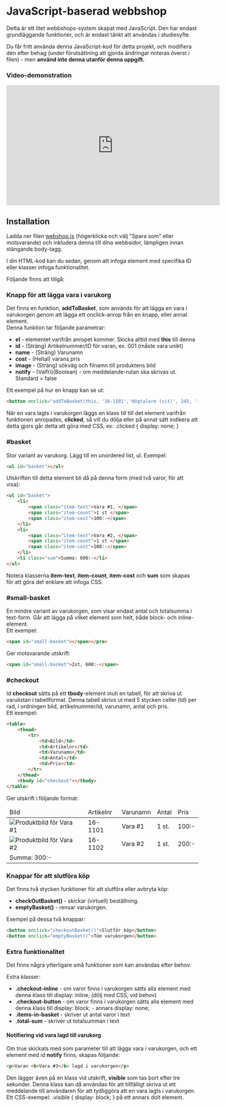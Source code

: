 
# JavaScript-baserad webbshop

Detta är ett litet webbshops-system skapat med JavaScript. Den har endast grundläggande funktioner, och är endast tänkt att användas i studiesyfte.

Du får fritt använda denna JavaScript-kod för detta projekt, och modifiera den efter behag (under förutsättning att gjorda ändringar noteras överst i filen) - men **använd inte denna utanför denna uppgift.**

### Video-demonstration

<div class="demovid"><iframe src="https://www.youtube.com/embed/U2_x_3dOSI0?rel=0&amp;showinfo=0" gesture="media" allow="encrypted-media" allowfullscreen="" width="560" height="315" frameborder="0"></iframe></div>

## Installation

Ladda ner filen [webshop.js](webshop.js) (högerklicka och välj "Spara som" eller motsvarande) och inkludera denna till dina webbsidor, lämpligen innan stängande body-tagg.

I din HTML-kod kan du sedan, genom att infoga element med specifika ID eller klasser infoga funktionalitet.

Följande finns att tillgå:

### Knapp för att lägga vara i varukorg

Det finns en funktion, **addToBasket**, som används för att lägga en vara i varukorgen genom att lägga ett onclick-anrop från en knapp, eller annat element.  
Denna funktion tar följande parametrar:

*   **el** - elementet varifrån anropet kommer. Skicka alltid med **this** till denna
*   **id** - (Sträng) Artikelnummer/ID för varan, ex. 001 (måste vara unikt)
*   **name** - (Sträng) Varunamn
*   **cost** - (Heltal) varans pris
*   **image** - (Sträng) sökväg och filnamn till produktens bild
*   **notify** - (Valfri)(Boolean) - om meddelande-rutan ska skrivas ut. Standard = false

Ett exempel på hur en knapp kan se ut:


```html
<button onclick="addToBasket(this, '16-1101','Högtalare (vit)', 245, 'images/speaker_white_small.jpg')">Köp</button>
```

När en vara lagts i varukorgen läggs en klass till till det element varifrån funktionen anropades, **clicked**, så vill du dölja eller på annat sätt indikera att detta gjors går detta att göra med CSS, ex: .clicked { display: none; }

### #basket

Stor variant av varukorg. Lägg till en unordered list, ul. Exempel:

```html
<ul id="basket"></ul>
```

Utskriften till detta element bli då på denna form (med två varor, för att visa):
```html
<ul id="basket">
    <li>
        <span class="item-text">Vara #1, </span>
        <span class="item-count">1 st </span>
        <span class="item-cost">100:-</span>
    </li>
    <li>
        <span class="item-text">Vara #2, </span>
        <span class="item-count">1 st </span>
        <span class="item-cost">200:-</span>
    </li>
    <li class="sum">Summa: 600:-</li>
</ul>
```
Notera klasserna **item-text**, **item-count**, **item-cost** och **sum** som skapas för att göra det enklare att infoga CSS.

### #small-basket

En mindre variant av varukorgen, som visar endast antal och totalsumma i text-form. Går att lägga på vilket element som helt, både block- och inline-element.  
Ett exempel:

```html
<span id="small-basket"></span></pre>
```
Ger motsvarande utskrift:

```html
<span id="small-basket">2st, 600:-</span>
```

### #checkout

Id **checkout** sätts på ett **tbody**-element inuti en tabell, för att skriva ut varulistan i tabellformat. Denna tabell skrivs ut med 5 stycken celler (td) per rad, i ordningen bild, artikelnummer/id, varunamn, antal och pris.  
Ett exempel:

```html
<table>
    <thead>
        <tr>
            <td>Bild</td>
            <td>Artikelnr</td>
            <td>Varunamn</td>
            <td>Antal</td>
            <td>Pris</td>
        </tr>
    </thead>
    <tbody id="checkout"></tbody>
</table>
```
Ger utskrift i följande format:

<table>
        <thead>
            <tr>
                <td>Bild</td>
                <td>Artikelnr</td>
                <td>Varunamn</td>
                <td>Antal</td>
                <td>Pris</td>
            </tr>
        </thead>
        <tbody id="checkout">
            <tr>
                <td>
                    <img src="images/image.png" alt="Produktbild för Vara #1">
                </td>
                <td>16-1101</td>
                <td>Vara #1</td>
                <td>1 st.</td>
                <td>100:-</td>
            </tr>
            <tr>
                <td>
                    <img src="images/image.png" alt="Produktbild för Vara #2">
                </td>
                <td>16-1102</td>
                <td>Vara #2</td>
                <td>1 st.</td>
                <td>200:-</td>
            </tr>
            <tr>
                <td colspan="5" class="checkout-sum">Summa: 300:-</td>
            </tr>
        </tbody>
    </table>

### Knappar för att slutföra köp

Det finns två stycken funktioner för att slutföra eller avbryta köp:

*   **checkOutBasket()** - skickar (virtuell) beställning.
*   **emptyBasket()** - rensar varukorgen.

Exempel på dessa två knappar:

```html
<button onclick="checkoutBasket()">Slutför köp</button>
<button onclick="emptyBasket()">Töm varukorgen</button>
```

### Extra funktionalitet

Det finns några ytterligare små funktioner som kan användas efter behov.

Extra klasser:

*   **.checkout-inline** - om varor finns i varukorgen sätts alla element med denna klass till display: inline; (dölj med CSS, vid behov)
*   **.checkout-button** - om varor finns i varukorgen sätts alla element med denna klass till display: block; - annars display: none;
*   **.items-in-basket** - skriver ut antal varor i text
*   **.total-sum** - skriver ut totalsumman i text

#### Notifiering vid vara lagd till varukorg

Om true skickats med som parameter till att lägga vara i varukorgen, och ett element med id **notify** finns, skapas följande:

```html
<p>Varan <b>Vara #3</b> lagd i varukorgen</p>
```
Den lägger även på en klass vid utskrift, **visible** som tas bort efter tre sekunder. Denna klass kan då användas för att tillfälligt skriva ut ett meddelande till användaren för att tydliggöra att en vara lagts i varukorgen. Ett CSS-exempel: .visible { display: block; } på ett annars dolt element.

